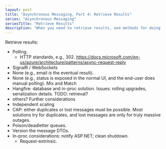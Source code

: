 ```yaml
---
layout: post
title: "Asynchronous Messaging, Part 4: Retrieve Results"
series: "Asynchronous Messaging"
seriesTitle: "Retrieve Results"
description: "When you need to retrieve results, and methods for doing so."
---
```


Retrieve results:
- Polling.
  - HTTP standards, e.g., 302.
    https://docs.microsoft.com/en-us/azure/architecture/patterns/async-request-reply
- SignalR / WebSockets
- None (e.g., email *is* the eventual result).
- None (e.g., status is exposed in the normal UI, and the end-user does manual polling).
Mix and Match
- Hangfire: database and in-proc solution. Issues: rolling upgrades, serialization details. TODO: retrieval?
- others?
Further considerations
- Independent scaling
- CAP: either duplicates or lost messages must be possible. Most solutions try for duplicates, and lost messages are only for truly massive outages.
- Poison/deadletter queues.
- Version the message DTOs.
- In-proc considerations: notify ASP.NET; clean shutdown.
  - Request-extrinsic.
